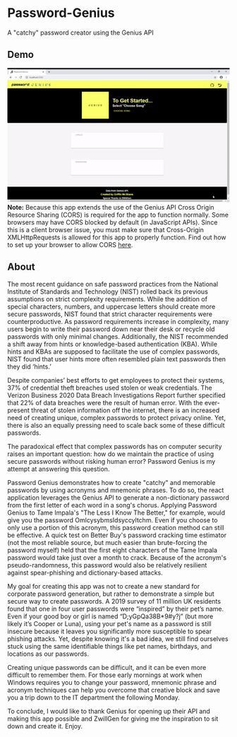 # Password-Genius
A "catchy" password creator using the Genius API

## Demo
![](https://github.com/griffin-mcshane/Password-Genius/blob/master/src/demo.gif)
	**Note:** Because this app extends the use of the Genius API Cross Origin Resource Sharing (CORS) is required for the app to function normally.  Some browsers may have CORS blocked by default (in JavaScript APIs). Since this is a client browser issue, you must make sure that Cross-Origin XMLHttpRequests is allowed for this app to properly function.  Find out how to set up your browser to allow CORS [here](https://medium.com/swlh/avoiding-cors-errors-on-localhost-in-2020-5a656ed8cefa).

## About
The most recent guidance on safe password practices from the National Institute of Standards and Technology (NIST) rolled back its previous assumptions on strict complexity requirements.  While the addition of special characters, numbers, and uppercase letters should create more secure passwords, NIST found that strict character requirements were counterproductive.  As password requirements increase in complexity, many users begin to write their password down near their desk or recycle old passwords with only minimal changes.  Additionally, the NIST recommended a shift away from hints or knowledge-based authentication (KBA).  While hints and KBAs are supposed to facilitate the use of complex passwords, NIST found that user hints more often resembled plain text passwords then they did ‘hints.’

Despite companies’ best efforts to get employees to protect their systems, 37% of credential theft breaches used stolen or weak credentials.  The Verizon Business 2020 Data Breach Investigations Report further specified that 22% of data breaches were the result of human error.  With the ever-present threat of stolen information off the internet, there is an increased need of creating unique, complex passwords to protect privacy online.  Yet, there is also an equally pressing need to scale back some of these difficult passwords.

The paradoxical effect that complex passwords has on computer security raises an important question: how do we maintain the practice of using secure passwords without risking human error?  Password Genius is my attempt at answering this question.

Password Genius demonstrates how to create "catchy" and memorable passwords by using acronyms and mnemonic phrases.  To do so, the react application leverages the Genius API to generate a non-dictionary password from the first letter of each word in a song's chorus.  Applying Password Genius to Tame Impala's "The Less I Know The Better," for example, would give you the password OmlcysybmsIdsyccyltchm.  Even if you choose to only use a portion of this acronym, this password creation method can still be effective.  A quick test on Better Buy's password cracking time estimator (not the most reliable source, but much easier than brute-forcing the password myself) held that the first eight characters of the Tame Impala password would take just over a month to crack. Because of the acronym's pseudo-randomness, this password would also be relatively resilient against spear-phishing and dictionary-based attacks.

My goal for creating this app was not to create a new standard for corporate password generation, but rather to demonstrate a simple but secure way to create passwords.  A 2019 survey of 11 million UK residents found that one in four user passwords were “inspired” by their pet’s name.  Even if your good boy or girl is named “D;yGpQa38B*9#y?j” (but more likely it’s Cooper or Luna), using your pet's name as a password is still insecure because it leaves you significantly more susceptible to spear phishing attacks.  Yet, despite knowing it's a bad idea, we still find ourselves stuck using the same identifiable things like pet names, birthdays, and locations as our passwords.

Creating unique passwords can be difficult, and it can be even more difficult to remember them.  For those early mornings at work when Windows requires you to change your password, mnemonic phrase and acronym techniques can help you overcome that creative block and save you a trip down to the IT department the following Monday.

To conclude, I would like to thank Genius for opening up their API and making this app possible and ZwillGen for giving me the inspiration to sit down and create it.  Enjoy.

